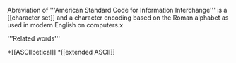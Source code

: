 Abreviation of
'''American Standard Code for Information Interchange''' is a [[character set]] and a character encoding based on the Roman alphabet as used in modern English on computers.x

'''Related words'''

*[[ASCIIbetical]]
*[[extended ASCII]]